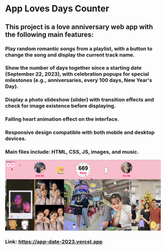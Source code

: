 # App Loves Days Counter

## This project is a love anniversary web app with the following main features:

### Play random romantic songs from a playlist, with a button to change the song and display the current track name.

### Show the number of days together since a starting date (September 22, 2023), with celebration popups for special milestones (e.g., anniversaries, every 100 days, New Year's Day).

### Display a photo slideshow (slider) with transition effects and check for image existence before displaying.

### Falling heart animation effect on the interface.

### Responsive design compatible with both mobile and desktop devices.

### Main files include: HTML, CSS, JS, images, and music.

![alt text](image.png)
### Link: https://app-date-2023.vercel.app